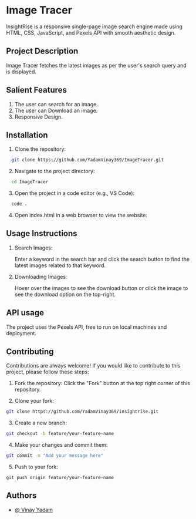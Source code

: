 
# Image Tracer

InsightRise is a responsive single-page image search engine made using HTML, CSS, JavaScript, and Pexels API with smooth aesthetic design.


## Project Description

Image Tracer fetches the latest images as per the user's search query and is displayed.
## Salient Features
1. The user can search for an image.
2. The user can Download an image.
3. Responsive Design.
## Installation

1. Clone the repository:

```bash
  git clone https://github.com/YadamVinay369/ImageTracer.git

```

2. Navigate to the project directory:

```bash
  cd ImageTracer
```
3. Open the project in a code editor (e.g., VS Code):

```bash
  code .
```

4. Open index.html in a web browser to view the website:

    
## Usage Instructions

1. Search Images:

    Enter a keyword in the search bar and click the search button to find the latest images related to that keyword.

2. Downloading Images:

    Hover over the images to see the download button or click the image to see the download option on the top-right.
## API usage

The project uses the Pexels API, free to run on local machines and deployment.


## Contributing

Contributions are always welcome! If you would like to contribute to this project, please follow these steps:

1. Fork the repository: 
    Click the "Fork" button at the top right corner of this repository.

2. Clone your fork:

```bash 
git clone https://github.com/YadamVinay369/insightrise.git
```

3. Create a new branch:

```bash 
git checkout -b feature/your-feature-name
```
4. Make your changes and commit them:

```bash 
git commit -m "Add your message here"
```

5. Push to your fork:

```
git push origin feature/your-feature-name

```



## Authors

- [@ Vinay Yadam](https://www.github.com/YadamVinay369)

